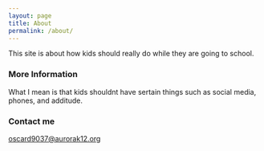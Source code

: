 ```yaml
---
layout: page
title: About
permalink: /about/
---
```


This site is about how kids should really do while they are going to school.

### More Information

What I mean is that kids shouldnt have sertain things such as social media, phones, and additude.

### Contact me

[oscard9037@aurorak12.org](mailto:oscard9037@aurorak12.org)
